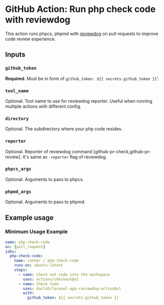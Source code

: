 # GitHub Action: Run php check code with reviewdog

This action runs phpcs, phpmd with
[reviewdog](https://github.com/reviewdog/reviewdog) on pull requests to improve
code review experience.


## Inputs

### `github_token`

**Required**. Must be in form of `github_token: ${{ secrets.github_token }}`'.

### `tool_name`

Optional. Tool name to use for reviewdog reporter. Useful when running multiple
actions with different config.


### `directory`

Optional. The subdirectory where your php code resides.

### `reporter`

Optional. Reporter of reviewdog command [github-pr-check,github-pr-review].
It's same as `-reporter` flag of reviewdog.

### `phpcs_args`

Optional. Arguments to pass to phpcs. 


### `phpmd_args`

Optional. Arguments to pass to phpmd. 


## Example usage

### Minimum Usage Example

```yml
name: php-check-code
on: [pull_request]
jobs:
  php-check-code:
    name: runner / php-check-code
    runs-on: ubuntu-latest
    steps:
      - name: Check out code into the workspace
        uses: actions/checkout@v2
      - name: Check Code
        uses: ducla5/laravel-app-reviewdog-action@v1
        with:
          github_token: ${{ secrets.github_token }}
```

